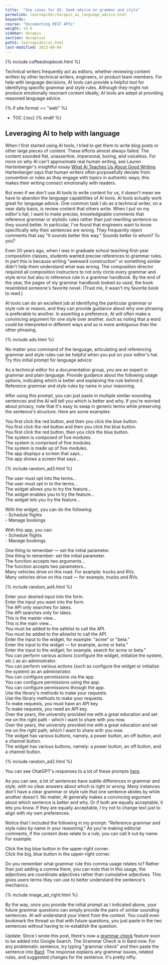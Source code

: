 ```yaml
---
title:  "Use cases for AI: Seek advice on grammar and style"
permalink: learnapidoc/docapis_ai_language_advice.html
keywords:
course: "Documenting REST APIs"
weight: 14.6
sidebar: docapis
section: docapisai
path1: learnapidoc/ai.html
last-modified: 2023-08-04
---
```


{% include coffeeshopbook.html %}

Technical writers frequently act as editors, whether reviewing content written by other technical writers, engineers, or product team members. For help with language decisions, AI tools can provide a helpful tool for identifying specific grammar and style rules. Although they might not produce emotionally resonant content ideally, AI tools are adept at providing reasoned language advice.

{% if site.format == "web" %}
* TOC
{:toc}
{% endif %}

## Leveraging AI to help with language 

When I first started using AI tools, I tried to get them to write blog posts or other large pieces of content. These efforts almost always failed. The content sounded flat, unassertive, impersonal, boring, and voiceless. For more on why AI can't approximate real human writing, see Lauren Hartenberger's insightful essay [What AI Teaches Us About Good Writing](https://www.noemamag.com/what-ai-teaches-us-about-good-writing/). Hartenberger says that human writers often purposefully deviate from convention or rules as they engage with topics in authentic ways; this makes their writing connect emotionally with readers. 

But even if we don't use AI tools to write content for us, it doesn't mean we have to abandon the language capabilities of AI tools. AI tools actually work great for language advice. One common task I do as a technical writer, on a near daily basis, is review content that others write. When I put on my editor's hat, I want to make precise, knowledgeable comments that reference grammar or stylistic rules rather than just rewriting sentence so they sound better. In particular, I've found that engineers want to know specifically why their sentences are wrong. They frequently reject comments that say "It sounds better this way." Sounds better to whom? To you?

Even 20 years ago, when I was in graduate school teaching first-year composition classes, students wanted precise references to grammar rules. In part this is because writing "awkward construction" or something similar didn't help them understand what was wrong. The composition director required all composition instructors to not only circle every grammar and style error but also to reference rule in a grammar handbook. By the end of the year, the pages of my grammar handbook looked so used, the book resembled someone's favorite novel. (Trust me, it wasn't my favorite book to read.)

AI tools can do an excellent job at identifying the particular grammar or style rule or reason, and they can provide guidance about why one phrasing is preferable to another. In asserting a preference, AI will often make a convincing argument for one style over another, such as noting that a word could be interpreted in different ways and so is more ambiguous than the other phrasing.

{% include ads.html %}

No matter your command of the language, articulating and referencing grammar and style rules can be helpful when you put on your editor's hat. Try this initial prompt for language advice:

<div class="chat">
As a technical editor for a documentation group, you are an expert in
grammar and plain language. Provide guidance about the following usage options,
indicating which is better and explaining the rule behind it. Reference grammar
and style rules by name in your reasoning.
</div>

After using this prompt, you can just paste in multiple similar-sounding sentences and the AI will tell you which is better and why. If you're worried about privacy, note that it's easy to swap in generic terms while preserving the sentence's structure. Here are some examples:

<div class="chat">
You first click the red button, and then you click the blue button.
<br/>
You first click the red button and then you click the blue button.
<br/> 
You first click the red button, then you click the blue button.
</div>

<div class="chat">
The system is composed of five modules.
<br/>
The system is comprised of five modules.
<br/>
The system is made up of five modules.
</div>

<div class="chat">
The app displays a screen that says...
<br/>
The app shows a screen that says...
</div>

{% include random_ad3.html %}

<div class="chat">
The user must opt into the terms...
<br/>
The user must opt in to the terms...
</div>

<div class="chat">
The widget allows you to try the feature...
<br/>
The widget enables you to try the feature...
<br/>
The widget lets you try the feature...
</div>

<div class="chat">
<p>With the widget, you can do the following:
<br/>- Schedule flights
<br/>- Manage bookings</p>

<p>With this app, you can:
<br/>- Schedule flights
<br/>- Manage bookings</p>
</div>

<div class="chat">
One thing to remember — set the initial parameter.
<br/>
One thing to remember: set the initial parameter.
</div>

<div class="chat">
The function accepts two arguments...
<br/>
The function accepts two parameters...
</div>

<div class="chat">
Many vehicles drive on this road. For example: trucks and RVs.
<br/>
Many vehicles drive on this road — for example, trucks and RVs.
</div>

{% include random_ad4.html %}

<div class="chat">
Enter your desired input into the form.
<br/>
Enter the input you want into the form.
</div>

<div class="chat">
The API only searches for lakes.
<br/>
The API searches only for lakes.
</div>

<div class="chat">
This is the master view...
<br/>
This is the main view...
</div>

<div class="chat">
You must be added to the safelist to call the API.
<br/>
You must be added to the allowlist to call the API.
</div>

<div class="chat">
Enter the input to the widget, for example: "acme" or "beta."
<br/>
Enter the input to the widget — for example, acme or beta."
<br/>
Enter the input to the widget; for example, search for acme or beta."
</div>

<div class="chat">
You can perform various actions (configure the widget, initialize the system,
etc.) as an administrator.
<br/>
You can perform various actions (such as configure the widget or initialize the
system) as an administrator.
</div>

<div class="chat">
You can configure permissions via the app.
<br/>
You can configure permissions using the app.
<br/>
You can configure permissions through the app.
</div>

<div class="chat">
Use the library's methods to make your requests.
<br/>
Use the library methods to make your requests.
</div>

<div class="chat">
To make requests, you must have an API key.
<br/>
To make requests, you need an API key.
</div>

<div class="chat">
Over the years, the university provided me with a great education and set me on
the right path - which I want to share with you now.
<br/>
Over the years, the university provided me with a great education and set me on
the right path, which I want to share with you now.
</div>

<div class="chat">
The widget has various buttons, namely, a power button, an off button, and a
channel button.
<br/>
The widget has various buttons, namely: a power button, an off button, and a
channel button.
</div>

{% include random_ad2.html %}

You can see ChatGPT's responses to a lot of these prompts [here](https://chat.openai.com/share/28bbbc43-3fbc-468c-933d-5a5e8af7befd).

As you can see, a lot of sentences have subtle differences in grammar and style, with no clear answers about which is right or wrong. Many instances don't have a clear grammar or style rule that one sentence abides by while another doesn't. No matter, AI generally makes a convincing argument about which sentence is better and why. Or if both are equally acceptable, it lets you know. If they are equally acceptable, I try not to change text just to align with my own preferences.

Notice that I included the following in my prompt: "Reference grammar and style rules by name in your reasoning." As you're making editorial comments, if the content does relate to a rule, you can call it out by name. For example:

<div class="chat">
Click the big blue button in the upper-right corner.
<br/>
Click the big, blue button in the upper-right corner.
</div>

Do you remember what grammar rule this comma usage relates to? Rather than just adding a comma there, you can note that in this usage, the adjectives are coordinate adjectives rather than cumulative adjectives. This gives users terms they can use to better understand the sentence's mechanics.

{% include image_ad_right.html %}

By the way, once you provide the initial prompt as I indicated above, your future grammar questions can simply provide the pairs of similar sounding sentences. AI will understand your intent from the context. You could even bookmark the thread so that with future questions, you just paste in the two sentences without having to re-establish the question.

Update: Since I wrote this post, there's now a [grammar check](https://indianexpress.com/article/technology/artificial-intelligence/google-search-grammar-check-ai-feature-8882140/) feature soon to be added into Google Search. The Grammar Check is in Bard now. For any problematic sentence, try typing "grammar check" and then paste the sentence into [Bard](https://bard.google.com). The response explains any grammar issues, related rules, and suggested changes for the sentence. It's pretty nifty.